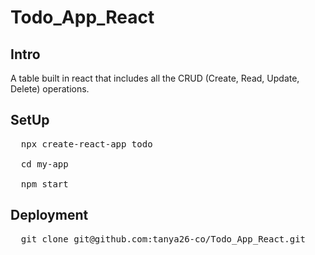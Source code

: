 # Todo_App_React
<h2>Intro</h2>
<p>
A table built in react that includes all the CRUD (Create, Read, Update, Delete) operations.
</p>
<h2>SetUp</h2>
<div class="highlight highlight-source-shell position-relative overflow-auto">
  <pre>
  npx create-react-app todo<br>
  cd my-app<br>
  npm start<br></pre>
  </div>
  <div class="highlight highlight-source-shell position-relative overflow-auto">
  <h2>
  Deployment</h2>
  <pre>
  git clone git@github.com:tanya26-co/Todo_App_React.git
  </pre>
  </div>
 

</p>
